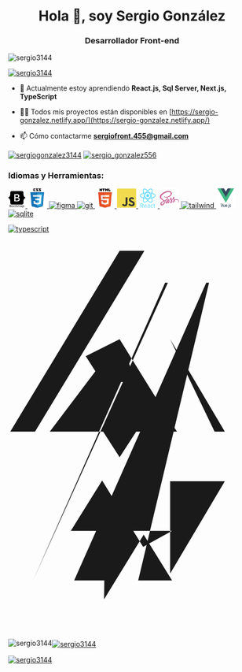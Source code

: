 <h1 align="center">Hola 👋, soy Sergio González</h1>
<h3 align="center">Desarrollador Front-end </h3>

<p align="left"> <img src="https://komarev.com/ghpvc/?username=sergio3144&label=Profile%20views&color=0e75b6&style=flat" alt="sergio3144"/> </p>

<p align="left"><a href="https://github.com/ryo-ma/github-profile-trophy"><img src="https://github-profile-trophy.vercel.app/?username=sergio3144" alt="sergio3144"/></a></p>


- 🌱 Actualmente estoy aprendiendo **React.js, Sql Server, Next.js, TypeScript**

- 👨‍💻 Todos mis proyectos están disponibles en [https://sergio-gonzalez.netlify.app/](https://sergio-gonzalez.netlify.app/)

- 📫 Cómo contactarme **sergiofront.455@gmail.com**

<a href="https://linkedin.com/in/sergiogonzalez3144" target="_blank"><img align="center" src="https://raw.githubusercontent.com/rahuldkjain/github-profile-readme-generator/master/src/images/icons/Social/linked-in-alt.svg" alt="sergiogonzalez3144" height="30" width="40"/></a>
<a href="https://instagram.com/sergio_gonzalez556" target="_blank"><img align="center" src="https://raw.githubusercontent.com/rahuldkjain/github-profile-readme-generator/master/src/images/icons/Social/instagram.svg" alt="sergio_gonzalez556" height="30" width="40"/></a></p>
<h3 align="left">Idiomas y Herramientas:</h3>
<p align="left"> <a href="https://getbootstrap.com" target="_blank" rel="noreferrer"> <img src="https://raw.githubusercontent.com/devicons/devicon/master/icons/bootstrap/bootstrap-plain-wordmark.svg" alt="bootstrap" width="35" height="35"/> </a> <a href="https://www.w3schools.com /css/" target="_blank" rel="noreferrer"> <img src="https://raw.githubusercontent.com/devicons/devicon/master/icons/css3/css3-original-wordmark.svg" alt= "css3" width="40" height="40"/> </a> <a href="https://www.figma.com/" target="_blank" rel="noreferrer"> <img src="https://www.vectorlogo.zone/logos/figma/figma-icon.svg" alt="figma" width="35" height="35"/> </a> <a href=" https://git-scm.com/" target="_blank" rel="noreferrer"> <img src="https://www.vectorlogo.zone/logos/git-scm/git-scm-icon.svg" alt="git" width="40" heigth="40"/> </a> <a href="https://www.w3.org/html/" target="_blank" rel="noreferrer"> <img src="https://raw.githubusercontent.com/devicons/devicon/master/icons/html5/html5-original-wordmark.svg" alt="html5" width="40" height="40"/> </a> <a href="https://desarrollador.mozilla.org/en-US/docs/Web/JavaScript" target="blank" rel="noreferrer"> <img src="https://raw.githubusercontent.com/devicons/devicon/master/icons/javascript/javascript-original.svg" alt="javascript" width="40" height="40"/> </a> <a href="https://reactjs.org/" target="_blank" rel="noreferrer"> <img src="https://raw.githubusercontent.com/devicons/devicon/master/icons/react/react-original-wordmark.svg" alt="react" width="40" height="40"/> </a> <a href="https://sass-lang.com" target="_blank" rel="noreferrer"> <img src="https://raw.githubusercontent.com/devicons/devicon/master/icons/sass/sass-original.svg" alt="sass" width="40" height="40"/> </a > <a href="https://tailwindcss.com/" target="_blank" rel="noreferrer"> <img src="https://www.vectorlogo.zone/logos/tailwindcss/tailwindcss-icon.svg" alt="tailwind" width="40" height="40"/> </a> <a href="https://vuejs.org/" target="_blank" rel="noreferrer"> <img src="https://raw.githubusercontent.com/devicons/devicon/master/icons/vuejs/vuejs-original-wordmark.svg" alt="vuejs" width="40" height="40"/> <a href="https://www.sqlite.org/" target="_blank" rel="noreferrer"> <img src="https://www.vectorlogo.zone/logos/sqlite/sqlite-icon.svg" alt="sqlite" width="40" height="40"/> </a></p>
<a href="https://www.typescriptlang.org/" target="_blank" rel="noreferrer"> <img src="" alt="typescript" width="40" height="40"/>
<svg aria-hidden="true" focusable="false" data-prefix="fab" data-icon="typescript" class="svg-inline--fa fa-typescript fa-w-10" role="img" xmlns="http://www.w3.org/2000/svg" viewBox="0 0 320 512"><path fill="currentColor" d="M32 448h53.2L256 64h-53.2L32 448zm186.2-192H53.7L144 136.9l73.4 118.1zm48.6 0L209.3 136.9 280 256h-93.2zm0 64H280l-70.7 119.1L209.3 320zM2.6 256L144 22.9H176L34.6 256zm165.4 192H32l174.4-384h53.2L168 448zm-43.8 0h87.6l-36.7-59.1-51.2 83.3zm87.6-64H80.9l40.5-64.9 16.3 26.4 36.7 59.1zM165.4 256L144 289.1l-21.4-33.2H165.4zm0-64h-43.8l-21.4-33.2L144 136.9z"></path></svg>

<p><img align="left" src="https://github-readme-stats.vercel.app/api/top-langs?username=sergio3144&show_icons=true&locale=en&layout=compact" alt="sergio3144" /> </p>

<p> <img align="center" src="https://github-readme-stats.vercel.app/api?username=sergio3144&show_icons=true&locale=en" alt="sergio3144" /> </p>

<p><img align="center" src="https://github-readme-streak-stats.herokuapp.com/?user=sergio3144&" alt="sergio3144" /></p>
